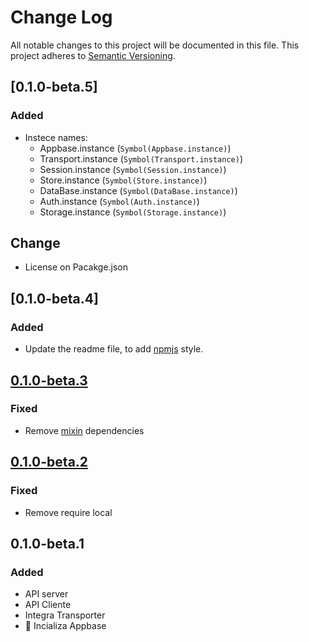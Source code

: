 # Change Log
All notable changes to this project will be documented in this file.
This project adheres to [Semantic Versioning](http://semver.org/).

## [0.1.0-beta.5]
### Added
 - Instece names:
    - Appbase.instance (`Symbol(Appbase.instance)`)
    - Transport.instance (`Symbol(Transport.instance)`)
    - Session.instance (`Symbol(Session.instance)`)
    - Store.instance (`Symbol(Store.instance)`)
    - DataBase.instance (`Symbol(DataBase.instance)`)
    - Auth.instance (`Symbol(Auth.instance)`)
    - Storage.instance (`Symbol(Storage.instance)`)

## Change
 - License on Pacakge.json

## [0.1.0-beta.4]
### Added
 - Update the readme file, to add [npmjs][npmjs] style.

## [0.1.0-beta.3]
### Fixed
 - Remove [mixin][] dependencies

## [0.1.0-beta.2]
### Fixed
 - Remove require local

## 0.1.0-beta.1
### Added
 - API server
 - API Cliente
 - Integra Transporter
 - 💟 Incializa Appbase

[0.1.0-beta.3]: https://github.com/tdoee/Appbase/compare/v0.1.0-beta.2...v0.1.0-beta.3
[0.1.0-beta.2]: https://github.com/tdoee/Appbase/compare/v0.1.0-beta.1...v0.1.0-beta.2
[Socket.io]: http://socket.io/docs/
[Fetch]: https://developer.mozilla.org/en/docs/Web/API/Fetch_API
[mixin]: https://www.npmjs.com/package/mixin
[npmjs]: https://www.npmjs.com/
